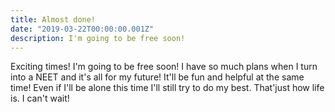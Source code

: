 ```yaml
---
title: Almost done!
date: "2019-03-22T00:00:00.001Z"
description: I'm going to be free soon!
---
```


Exciting times! I'm going to be free soon! I have so much plans when I turn into a NEET and it's all for my future! It'll be fun and helpful at the same time! Even if I'll be alone this time I'll still try to do my best. That'just how life is. I can't wait!